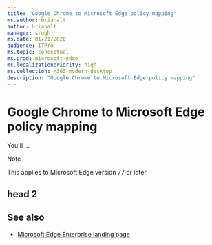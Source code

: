 ```yaml
---
title: "Google Chrome to Microsoft Edge policy mapping"
ms.author: brianalt
author: brianalt
manager: srugh
ms.date: 01/21/2020
audience: ITPro
ms.topic: conceptual
ms.prod: microsoft-edge
ms.localizationpriority: high
ms.collection: M365-modern-desktop
description: "Google Chrome to Microsoft Edge policy mapping"
---
```


# Google Chrome to Microsoft Edge policy mapping

You'll ...

> [!NOTE]
> This applies  to Microsoft Edge version 77 or later.

## head 2

## See also

- [Microsoft Edge Enterprise landing page](https://aka.ms/EdgeEnterprise)